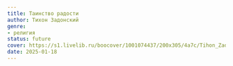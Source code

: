 ```yaml
---
title: Таинство радости
author: Тихон Задонский
genre:
- религия
status: future
cover: https://s1.livelib.ru/boocover/1001074437/200x305/4a7c/Tihon_Zadonskij__Tainstvo_radosti.jpg
date: 2025-01-18
---
```


